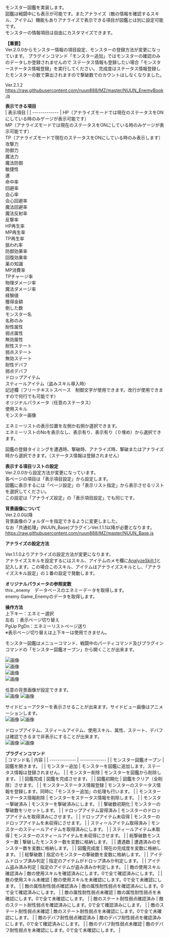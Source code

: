 モンスター図鑑を実装します。<br>
図鑑は戦闘中にも表示が可能です。またアナライズ（敵の情報を確認するスキル、アイテム）機能もありアナライズで表示できる項目が図鑑とは別に設定可能です。<br>
モンスターの情報項目は自由にカスタマイズできます。<br>

<B>【重要】</B><br>
Ver.2.0.0からモンスター情報の項目設定、モンスターの登録方法が変更になっています。
プラグインコマンド「モンスター追加」ではモンスターの確認のみのデータしか登録されませんので
ステータス情報も登録したい場合「モンスターステータス情報登録」を実行してください。
完成度はステータス情報登録したモンスターの数で算出されますので撃破数でのカウントはしなくなりました。

Ver.2.1.2<br>
https://raw.githubusercontent.com/nuun888/MZ/master/NUUN_EnemyBook.js<br>

<B>表示できる項目</B><br>
| 表示項目 |
| ------------- |
HP（アナライズモードでは現在のステータスをONにしている時のみゲージが表示可能です）<br>
MP（アナライズモードでは現在のステータスをONにしている時のみゲージが表示可能です）<br>
TP（アナライズモードで現在のステータスをONにしている時のみ表示します）<br>
攻撃力<br>
防御力<br>
魔法力<br>
魔法防御<br>
敏捷性<br>
運<br>
命中率<br>
回避率<br>
会心率<br>
会心回避率<br>
魔法回避率<br>
魔法反射率<br>
反撃率<br>
HP再生率<br>
MP再生率<br>
TP再生率<br>
狙われ率<br>
防御効果率<br>
回復効果率<br>
薬の知識<br>
MP消費率<br>
TPチャージ率<br>
物理ダメージ率<br>
魔法ダメージ率<br>
経験値<br>
獲得金額<br>
倒した数<br>
モンスター名<br>
名称のみ<br>
耐性属性<br>
弱点属性<br>
無効属性<br>
耐性ステート<br>
弱点ステート<br>
無効ステート<br>
耐性デバフ<br>
弱点デバフ<br>
ドロップアイテム<br>
スティールアイテム（盗みスキル導入時）<br>
記述欄（フリーテキストスペース　制御文字が使用できます。改行が使用できますので何行でも可能です）<br>
オリジナルパラメータ（任意のステータス）<br>
使用スキル<br>
モンスター画像<br>

エネミーリストの表示位置を左側か右側か選択できます。<br>
エネミーリストのNoを表示なし、表示有り、表示有り（０埋め）から選択できます。<br>

図鑑の登録タイミングを遭遇時、撃破時、アナライズ時、撃破またはアナライズ時から選択できます。（ステータス情報は登録されません）<br>

<B>表示する項目リストの設定</B><br>
Ver.2.0.0から設定方法が変更になっています。<br>
各ページの項目は「表示項目設定」から設定します。<br>
図鑑に表示するには「ページ設定」の「表示リスト指定」から表示させるリストを選択してください。<br>
この設定は「アナライズ設定」の「表示項目設定」でも同じです。<br>

<B>背景画像について</B><br>
Ver.2.0.0以降<br>
背景画像のフォルダーを指定できるように変更しました。<br>
なお「共通処理」(NUUN_Base)プラグインVer.1.1.1以降が必要となります。<br>
https://raw.githubusercontent.com/nuun888/MZ/master/NUUN_Base.js

<B>アナライズの設定方法</B><br>

Ver.1.1.0よりアナライズの設定方法が変更になります。<br>
アナライズスキルを設定するにはスキル、アイテムのメモ欄に<AnalyzeSkill:1>と記入します。この場合このスキル、アイテムはアナライズスキルとし、「アナライズスキル設定」の１番の設定で発動します。<br>

<B>オリジナルパラメータの参照変数</B><br>
this._enemy　データベースのエネミーデータを取得します。<br>
enemy Game_Enemyのデータを取得します。<br>

<B>操作方法</B><br>
上下キー：エネミー選択<br>
左右 ：表示ページ切り替え<br>
PgUp PgDn：エネミーリストページ送り<br>
※表示ページ切り替えは上下キーは使用できません。<br>

モンスター図鑑はメニューコマンド、戦闘中のパーティコマンド及びプラグインコマンドの「モンスター図鑑オープン」から開くことが出来ます。<br>

![画像](img/EnemyBook1.png)<br>
![画像](img/EnemyBook2.png)<br>
![画像](img/EnemyBook9.png)<br>
![画像](img/EnemyBook17.png)<br>

任意の背景画像が設定できます。<br>
![画像](img/EnemyBook8.png)
![画像](img/EnemyBook12.png)

サイドビューアクターを表示させることが出来ます。サイドビュー画像はアニメーションします。<br>
![画像](img/EnemyBook10.png)
![画像](img/EnemyBook11.png)

ドロップアイテム、スティールアイテム、使用スキル、属性、ステート、デバフは確認できるまで非表示にすることが出来ます。<br>
![画像](img/EnemyBook19.png)
![画像](img/EnemyBook20.png)<br>

<B>プラグインコマンド</B><br>
| コマンド名 | 内容 |
| ------------- | ------------- |
| モンスター図鑑オープン | 図鑑を開きます。 |
| モンスター追加 | モンスターを図鑑に追加します。ステータス情報は登録されません。 |
| モンスター削除 | モンスターを図鑑から削除します。 |
| 図鑑完成 | 図鑑を完成させます。 |
| 図鑑初期化 | 図鑑をクリア（全削除）させます。 |
| モンスターステータス情報登録 | モンスターのステータス情報を登録します。同時に「モンスター追加」の処理も行います。 |
| モンスターステータス情報削除 | モンスターをステータス情報を削除します。 |
| モンスター撃破済み | モンスターを撃破済みにします。 |
| 撃破数初期化 | モンスターの撃破数をリセットします。 |
| ドロップアイテム習得済み | モンスターのドロップアイテムを取得済みにさせます。 |
| ドロップアイテム未収得 | モンスターのドロップアイテムを未収得にさせます。 |
| スティールアイテム取得済み | モンスターのスティールアイテムを取得済みにします。 |
| スティールアイテム未取得 | モンスターのスティールアイテムを未収得にさせます。 |
| 総撃破数モンスター数 | 撃破したモンスター数を変数に格納します。 |
| 遭遇数 | 遭遇済みのモンスター数を変数に格納します。 |
| 図鑑完成度 | 現在の完成度を変数に格納します。 |
| 総撃破数 | 指定のモンスターの撃破数を変数に格納します。 |
| アイテムドロップ済み判定 | 指定のアイテムがドロップ済みか判定します。 |
| アイテム盗み済み判定 | 指定のアイテムが盗み済みか判定します。 |
| 敵の使用スキル確認済み | 敵の使用スキルを確認済みにします。0で全て確認済みにします。 |
| 敵の使用スキル未確認 | 敵の使用スキルを未確認にします。0で全て未確認にします。 |
| 敵の属性耐性弱点確認済み | 敵の属性耐性弱点を確認済みにします。0で全て確認済みにします。 |
| 敵の属性耐性弱点未確認 | 敵の属性耐性弱点を未確認にします。0で全て未確認にします。 |
| 敵のステート耐性弱点確認済み | 敵のステート耐性弱点を確認済みにします。0で全て確認済みにします。 |
| 敵のステート耐性弱点未確認 | 敵のステート耐性弱点を未確認にします。0で全て未確認にします。 |
| 敵のデバフ耐性弱点確認済み | 敵のデバフ耐性弱点を確認済みにします。0で全て確認済みにします。 |
| 敵のデバフ耐性弱点未確認 | 敵のデバフ耐性弱点を未確認にします。0で全て未確認にします。 |

